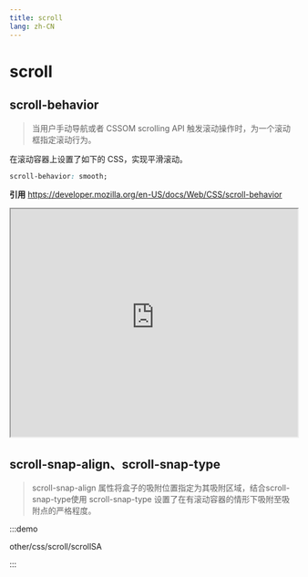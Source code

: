 ```yaml
---
title: scroll
lang: zh-CN
---
```


# scroll
## scroll-behavior
> 当用户手动导航或者 CSSOM scrolling API 触发滚动操作时，为一个滚动框指定滚动行为。

在滚动容器上设置了如下的 CSS，实现平滑滚动。
```css
scroll-behavior: smooth;
```
**引用** https://developer.mozilla.org/en-US/docs/Web/CSS/scroll-behavior
<iframe height="400" width="100%" src="https://interactive-examples.mdn.mozilla.net/pages/css/scroll-behavior.html"></iframe>

## scroll-snap-align、scroll-snap-type
> scroll-snap-align 属性将盒子的吸附位置指定为其吸附区域，结合scroll-snap-type使用
> scroll-snap-type 设置了在有滚动容器的情形下吸附至吸附点的严格程度。

:::demo

other/css/scroll/scrollSA

:::
